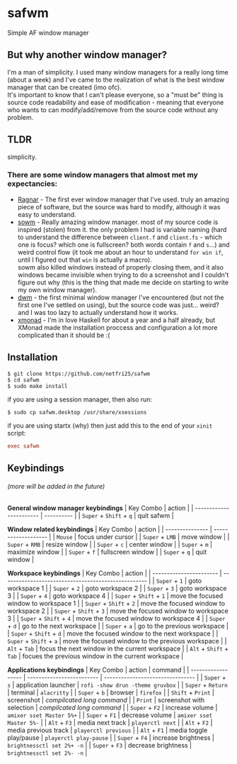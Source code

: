 # safwm
Simple AF window manager

## But why another window manager?
I'm a man of simplicity.
I used many window managers for a really long time (about a week) and I've came to the realization of what is the best window manager that can be created (imo ofc).\
It's important to know that I can't please everyone, so a "must be" thing is source code readability and ease of modification - meaning that everyone who wants to can modify/add/remove from the source code without any problem.

## TLDR
simplicity.

### There are some window managers that almost met my expectancies:
* [Ragnar](https://github.com/cococry/Ragnar) - The first ever window manager that I've used. truly an amazing piece of software, but the source was hard to modify, although it was easy to understand.
* [sowm](https://github.com/dylanaraps/sowm) - Really amazing window manager. most of my source code is inspired (stolen) from it. the only problem I had is variable naming (hard to understand the difference between `client.f` and `client.fs` - which one is focus? which one is fullscreen? both words contain `f` and `s`...) and weird control flow (it took me about an hour to understand `for win if`, until I figured out that `win` is actually a macro).\
  sowm also killed windows instead of properly closing them, and it also windows became invisible when trying to do a screenshot and I couldn't figure out why (this is the thing that made me decide on starting to write my own window manager).
* [dwm](https://dwm.suckless.org/) - the first minimal window manager I've encountered (but not the first one I've settled on using), but the source code was just... weird? and I was too lazy to actually understand how it works.
* [xmonad](https://xmonad.org/) - I'm in love Haskell for about a year and a half already, but XMonad made the installation proccess and configuration a lot more complicated than it should be :(

## Installation
```shell
$ git clone https://github.com/netfri25/safwm
$ cd safwm
$ sudo make install
```
if you are using a session manager, then also run:
```shell
$ sudo cp safwm.desktop /usr/share/xsessions
```
if you are using startx (why) then just add this to the end of your `xinit` script:
```conf
exec safwm
```

## Keybindings
###### (more will be added in the future)
**General window manager keybindings**
| Key Combo               | action     |
| ----------------------- | ---------- |
| `Super` + `Shift` + `q` | quit safwm |


**Window related keybindings**
| Key Combo       | action             |
| --------------- | ------------------- |
| `Mouse`         | focus under cursor  |
| `Super` + `LMB` | move window         |
| `Super` + `RMB` | resize window       |
| `Super` + `c`   | center window       |
| `Super` + `m`   | maximize window     |
| `Super` + `f`   | fullscreen window   |
| `Super` + `q`   | quit window         |


**Workspace keybindings**
| Key Combo               | action                                              |
| ----------------------- | --------------------------------------------------- |
| `Super` + `1`           | goto workspace 1                                    |
| `Super` + `2`           | goto workspace 2                                    |
| `Super` + `3`           | goto workspace 3                                    |
| `Super` + `4`           | goto workspace 4                                    |
| `Super` + `Shift` + `1` | move the focused window to workspace 1              |
| `Super` + `Shift` + `2` | move the focused window to workspace 2              |
| `Super` + `Shift` + `3` | move the focused window to workspace 3              |
| `Super` + `Shift` + `4` | move the focused window to workspace 4              |
| `Super` + `d`           | go to the next workspace                            |
| `Super` + `a`           | go to the previous workspace                        |
| `Super` + `Shift` + `d` | move the focused window to the next workspace       |
| `Super` + `Shift` + `a` | move the focused window to the previous workspace   |
| `Alt` + `Tab`           | focus the next window in the current workspace      |
| `Alt` + `Shift` + `Tab` | focues the previous window in the current workspace |


**Applications keybindings**
| Key Combo          | action                    | command                          |
| ------------------ | ------------------------- | -------------------------------- |
| `Super` + `s`      | application launcher      | `rofi -show drun -theme gruvbox` |
| `Super` + `Return` | terminal                  | `alacritty`                      |
| `Super` + `b`      | browser                   | `firefox`                        |
| `Shift` + `Print`  | screenshot                | _compilcated long command_       |
| `Print`            | screenshot with selection | _compilcated long command_       |
| `Super` + `F2`     | increase volume           | `amixer sset Master 5%+`         |
| `Super` + `F1`     | decrease volume           | `amixer sset Master 5%-`         |
| `Alt` + `F3`       | media next track          | `playerctl next`                 |
| `Alt` + `F2`       | media previous track      | `playerctl previous`             |
| `Alt` + `F1`       | media toggle play/pause   | `playerctl play-pause`           |
| `Super` + `F4`     | increase brightness       | `brightnessctl set 2%+ -n`       |
| `Super` + `F3`     | decrease brightness       | `brightnessctl set 2%- -n`       |
